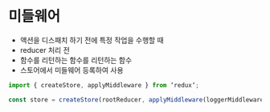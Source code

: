 # 미들웨어
- 액션을 디스패치 하기 전에 특정 작업을 수행할 때
- reducer 처리 전
- 함수를 리턴하는 함수를 리턴하는 함수
- 스토어에서 미들웨어 등록하여 사용
```jsx
import { createStore, applyMiddleware } from ‘redux‘;

const store = createStore(rootReducer, applyMiddleware(loggerMiddleware));
```